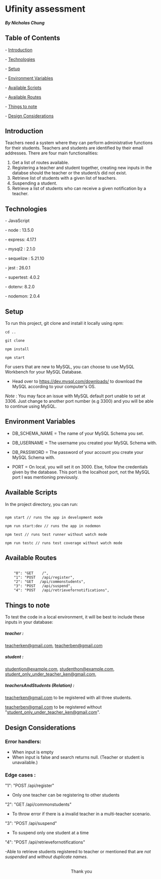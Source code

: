 # Ufinity assessment

##### By Nicholas Chung

## Table of Contents

\- [Introduction](#Introduction)

\- [Technologies](#Technologies)

\- [Setup](#Setup)

\- [Environment Variables](#Environment-Variables)

\- [Available Scripts](#Available-Scripts)

\- [Available Routes](#Available-Routes)

\- [Things to note](#Things-to-note.)

\- [Design Considerations](#Design-Considerations)

## Introduction

Teachers need a system where they can perform administrative functions for their students. Teachers and students are identified by their email addresses.
There are four main functionalities:

1. Get a list of routes available.
2. Registering a teacher and student together, creating new inputs in the databse should the teacher or the student/s did not exist.
3. Retrieve list of students with a given list of teachers.
4. Suspending a student.
5. Retrieve a list of students who can receive a given notification by a teacher.

## Technologies

\- JavaScript

\- node : 13.5.0

\- express: 4.17.1

\- mysql2 : 2.1.0

\- sequelize : 5.21.10

\- jest : 26.0.1

\- supertest: 4.0.2

\- dotenv: 8.2.0

\- nodemon: 2.0.4

## Setup

To run this project, git clone and install it locally using npm:

```
cd ..

git clone

npm install

npm start
```

For users that are new to MySQL, you can choose to use MySQL Workbench for your MySQL Database.

- Head over to https://dev.mysql.com/downloads/ to download the MySQL according to your computer's OS.

_Note_ :
You may face an issue with MySQL default port unable to set at 3306. Just change to another port number (e.g 3300) and you will be able to continue using MySQL.

## Environment Variables

- DB_SCHEMA_NAME = The name of your MySQL Schema you set.

* DB_USERNAME = The username you created your MySQL Schema with.

- DB_PASSWORD = The password of your account you create your MySQL Schema with.

- PORT = On local, you will set it on 3000. Else, follow the credentials given by the database. This port is the localhost port, not the MySQL port I was mentioning previously.

## Available Scripts

In the project directory, you can run:

```

npm start // runs the app in development mode

npm run start:dev // runs the app in nodemon

npm test // runs test runner without watch mode

npm run testc // runs test coverage without watch mode

```

## Available Routes

```

    "0": "GET    /",
    "1": "POST   /api/register",
    "2": "GET   /api/commonstudents",
    "3": "POST   /api/suspend",
    "4": "POST   /api/retrievefornotifications",

```

## Things to note

To test the code in a local environment, it will be best to include these inputs in your database:

##### teacher : 

teacherken@gmail.com, teacherben@gmail.com

##### student : 

studentjon@example.com, studenthon@example.com, student_only_under_teacher_ken@gmail.com,

##### teachersAndStudents (Relation) :

teacherken@gmail.com to be registered with all three students.

teacherben@gmail.com to be registered without "student_only_under_teacher_ken@gmail.com".

## Design Considerations

### Error handlers:

- When input is empty
- When input is false and search returns null. (Teacher or student is unavailable.)

### Edge cases :

"1": "POST /api/register"

- Only one teacher can be registering to other students

"2": "GET /api/commonstudents"

- To throw error if there is a invalid teacher in a multi-teacher scenario.

"3": "POST /api/suspend"

- To suspend only one student at a time

"4": "POST /api/retrievefornotifications"

-Able to retrieve students registered to teacher or mentioned that are _not suspended_ and _without duplicate names_.

 <br/>
<div align ="center">Thank you <div>
 <br/>
